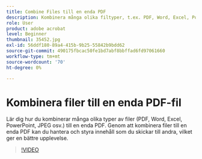 ```yaml
---
title: Combine Files till en enda PDF
description: Kombinera många olika filtyper, t.ex. PDF, Word, Excel, PowerPoint och JPEG, i en och samma PDF
role: User
product: adobe acrobat
level: Beginner
thumbnail: 35452.jpg
exl-id: 56ddf180-89a4-415b-9b25-55842b9bdd62
source-git-commit: 490175fbcac50fe1bd7abf8bbffad6fd97061660
workflow-type: tm+mt
source-wordcount: '70'
ht-degree: 0%

---
```


# Kombinera filer till en enda PDF-fil

Lär dig hur du kombinerar många olika typer av filer (PDF, Word, Excel, PowerPoint, JPEG osv.) till en enda PDF. Genom att kombinera filer till en enda PDF kan du hantera och styra innehåll som du skickar till andra, vilket ger en bättre upplevelse.

>[!VIDEO](https://video.tv.adobe.com/v/35452?hidetitle=true)
